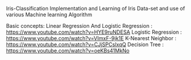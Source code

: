 Iris-Classification
Implementation and Learning of Iris Data-set and use of various Machine learning Algorithm

Basic concepts: Linear Regression And Logistic Regression : https://www.youtube.com/watch?v=HYE9ruNDESA
Logistic Regression : https://www.youtube.com/watch?v=VImxF-9jk1E
K-Nearest Neighbor : https://www.youtube.com/watch?v=CJjSPCslxqQ
Decision Tree : https://www.youtube.com/watch?v=oeKBs41MkNo
